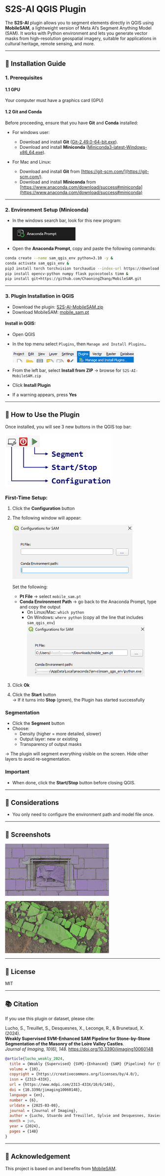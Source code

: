 # S2S-AI QGIS Plugin

The **S2S-AI** plugin allows you to segment elements directly in QGIS using **MobileSAM**, a lightweight version of Meta AI’s Segment Anything Model (SAM). It works with Python environment and lets you generate vector masks from high-resolution geospatial imagery, suitable for applications in cultural heritage, remote sensing, and more.

---

## 🔧 Installation Guide

### 1. Prerequisites

#### 1.1 GPU

Your computer must have a graphics card (GPU)

#### 1.2 Git and Conda

Before proceeding, ensure that you have **Git** and **Conda** installed:

- For windows user:
  - Download and install **Git** ([Git-2.49.0-64-bit.exe](https://github.com/stuardo-lucho/S2S-AI/releases/download/S2S-AI/Git-2.49.0-64-bit.exe)).  
  - Download and install **Miniconda** ([Miniconda3-latest-Windows-x86_64.exe](https://github.com/stuardo-lucho/S2S-AI/releases/download/S2S-AI/Miniconda3-latest-Windows-x86_64.exe)).

- For Mac and Linux:
  - Download and install **Git** from [https://git-scm.com/](https://git-scm.com/).
  - Download and install **Miniconda** from [https://www.anaconda.com/download/success#miniconda](https://www.anaconda.com/download/success#miniconda)

---

### 2. Environment Setup (Miniconda)

- In the windows search bar, look for this new program: 

    ![Anaconda prompt](assets/aprompt.png)

- Open the **Anaconda Prompt**, copy and paste the following commands:

```bash
conda create --name sam_qgis_env python=3.10 -y & 
conda activate sam_qgis_env &
pip3 install torch torchvision torchaudio --index-url https://download.pytorch.org/whl/cu118 &
pip install opencv-python numpy flask pycocotools timm &
pip install git+https://github.com/ChaoningZhang/MobileSAM.git
```

---

### 3. Plugin Installation in QGIS

- Download the plugin: [S2S-AI-MobileSAM.zip](https://github.com/stuardo-lucho/S2S-AI/releases/download/S2S-AI/S2S-AI-MobileSAM.zip)
- Download MobileSAM: [mobile_sam.pt](https://github.com/stuardo-lucho/S2S-AI/releases/download/S2S-AI/mobile_sam.pt)  

#### Install in QGIS:

- Open QGIS 
- In the top menu select `Plugins`, then `Manage and Install Plugins…`

    ![plugins](assets/plugins.png)

- From the left bar, select **Install from ZIP** → browse for `S2S-AI-MobileSAM.zip`
- Click **Install Plugin**
- If a warning appears, press **Yes**

---

## 🚀 How to Use the Plugin

Once installed, you will see 3 new buttons in the QGIS top bar:

![Menu Qgis](assets/toolbar.png)


### First-Time Setup:

1. Click the **Configuration** button
2. The following window will appear:

    ![Conf](assets/conf.png)

    Set the following:
   - **Pt File** → select `mobile_sam.pt`
   - **Conda Environment Path** → go back to the Anaconda Prompt, type and copy the output
     - On Linux/Mac: `which python`  
     - On Windows: `where python` (copy all the line that includes `sam_qgis_env`)
      ![Conf](assets/conf_out.png)

3. Click **Ok**

4. Click the **Start** button  
   → If it turns into **Stop** (green), the Plugin has started successfully

### Segmentation

- Click the **Segment** button
- Choose:
  - Density (higher = more detailed, slower)
  - Output layer: new or existing
  - Transparency of output masks

→ The plugin will segment everything visible on the screen. Hide other layers to avoid re-segmentation.

### Important

- When done, click the **Start/Stop** button before closing QGIS.

---

## 📝 Considerations

- You only need to configure the environment path and model file once.

---

## 📸 Screenshots

![Sc1](assets/Picture1.png)

![Sc2](assets/Picture2.png)

---

## 📂 License

MIT


---

## 📚 Citation

If you use this plugin or dataset, please cite:

Lucho, S., Treuillet, S., Desquesnes, X., Leconge, R., & Brunetaud, X. (2024).  
**Weakly Supervised SVM-Enhanced SAM Pipeline for Stone-by-Stone Segmentation of the Masonry of the Loire Valley Castles**.  
*Journal of Imaging, 10(6), 148.* https://doi.org/10.3390/jimaging10060148

```bibtex
@article{lucho_weakly_2024,
  title = {Weakly {Supervised} {SVM}-{Enhanced} {SAM} {Pipeline} for {Stone}-by-{Stone} {Segmentation} of the {Masonry} of the {Loire} {Valley} {Castles}},
  volume = {10},
  copyright = {https://creativecommons.org/licenses/by/4.0/},
  issn = {2313-433X},
  url = {https://www.mdpi.com/2313-433X/10/6/148},
  doi = {10.3390/jimaging10060148},
  language = {en},
  number = {6},
  urldate = {2025-03-08},
  journal = {Journal of Imaging},
  author = {Lucho, Stuardo and Treuillet, Sylvie and Desquesnes, Xavier and Leconge, Remy and Brunetaud, Xavier},
  month = jun,
  year = {2024},
  pages = {148}
}
```

---

## 🙏 Acknowledgement

This project is based on and benefits from [MobileSAM](https://github.com/ChaoningZhang/MobileSAM).
